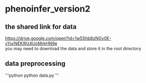 # phenoinfer_version2


## the shared link for data
https://drive.google.com/open?id=1w5Shb8zNGv0E-vYurNEKWzAUoMrkHN9e 
<br>
you may need to download the data and store it in the root directory 


## data preprocessing


'''python
python data.py
'''

